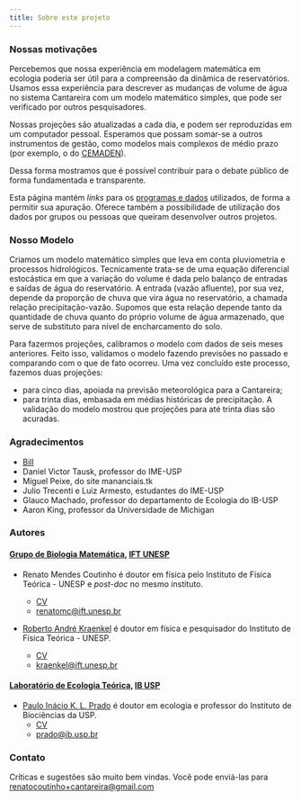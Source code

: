 ```yaml
---
title: Sobre este projeto
---
```


### Nossas motivações

Percebemos que nossa experiência em modelagem matemática em ecologia poderia
ser útil para a compreensão da dinâmica de reservatórios.  Usamos essa
experiência para descrever as mudanças de volume de água no sistema Cantareira
com um modelo matemático simples, que pode ser verificado por outros
pesquisadores.

Nossas projeções são atualizadas a cada dia, e podem ser reproduzidas
em um computador pessoal. Esperamos que possam somar-se a outros instrumentos
de gestão, como modelos mais complexos de médio prazo (por exemplo, o do
[CEMADEN](http://www.cemaden.gov.br/)).

Dessa forma mostramos que é possível contribuir para o debate público de forma
fundamentada e transparente.

Esta página mantém _links_ para os [programas e dados](dados.html)
utilizados, de forma a permitir sua apuração. Oferece
também a possibilidade de utilização dos dados por grupos ou pessoas
que queiram desenvolver outros projetos.

### Nosso Modelo

Criamos um modelo matemático simples que leva em conta pluviometria e
processos hidrológicos. Tecnicamente trata-se de uma equação
diferencial estocástica em que a variação do volume é dada pelo
balanço de entradas e saídas de água do reservatório.  A entrada
(vazão afluente), por sua vez, depende da proporção de chuva que vira
água no reservatório, a chamada relação precipitação-vazão. Supomos
que esta relação depende tanto da quantidade de chuva quanto do
próprio volume de água armazenado, que serve de substituto para nível
de encharcamento do solo.

Para fazermos projeções, calibramos o modelo com dados de seis meses
anteriores. Feito isso, validamos o modelo fazendo previsões no
passado e comparando com o que de fato ocorreu. Uma vez concluído este
processo, fazemos duas projeções:
* para cinco dias, apoiada na previsão meteorológica para a
  Cantareira;
* para trinta dias, embasada em médias históricas de precipitação.
  A validação do modelo mostrou que 
  projeções para até trinta dias são acuradas.


### Agradecimentos

* [Bill](http://jornalggn.com.br/noticia/as-chuvas-de-verao-e-o-cenario-para-o-sistema-cantareira-por-bill)
* Daniel Victor Tausk, professor do IME-USP
* Miguel Peixe, do site mananciais.tk
* Julio Trecenti e Luiz Armesto, estudantes do IME-USP
* Glauco Machado, professor do departamento de Ecologia do IB-USP
* Aaron King, professor da Universidade de Michigan

### Autores

#### [Grupo de Biologia Matemática](http://www.ift.unesp.br/users/kraenkel/Roberto_Andre_Kraenkel.html), [IFT UNESP](http://www.ift.unesp.br/br/)

* Renato Mendes Coutinho é doutor em física pelo Instituto de Física Teórica - UNESP e *post-doc* no mesmo instituto.
    + [CV](http://lattes.cnpq.br/1301865568118160)
    + <renatomc@ift.unesp.br>
	
* [Roberto André Kraenkel](http://www.ift.unesp.br/users/kraenkel/) é doutor em física e pesquisador do Instituto de Física Teórica - UNESP.
    + [CV](http://lattes.cnpq.br/8497878967418484)
    + <kraenkel@ift.unesp.br>
	
#### [Laboratório de Ecologia Teórica](http://ecologia.ib.usp.br/let), [IB USP](http://www.ib.usp.br/)

* [Paulo Inácio K. L. Prado](http://ecologia.ib.usp.br/let/doku.php?id=prado:start) é doutor em ecologia e professor do Instituto de Biociências da USP.
    + [CV](http://lattes.cnpq.br/3884092565521453)
    + <prado@ib.usp.br>


### Contato
Críticas e sugestões são muito bem vindas.
Você pode enviá-las para <renatocoutinho+cantareira@gmail.com>
